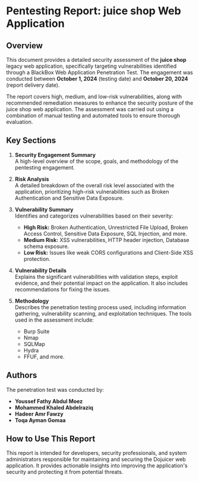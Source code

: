 
# Pentesting Report: juice shop Web Application

## Overview
This document provides a detailed security assessment of the **juice shop** legacy web application, specifically targeting vulnerabilities identified through a BlackBox Web Application Penetration Test. The engagement was conducted between **October 1, 2024** (testing date) and **October 20, 2024** (report delivery date).

The report covers high, medium, and low-risk vulnerabilities, along with recommended remediation measures to enhance the security posture of the juice shop web application. The assessment was carried out using a combination of manual testing and automated tools to ensure thorough evaluation.

## Key Sections
1. **Security Engagement Summary**  
   A high-level overview of the scope, goals, and methodology of the pentesting engagement.
   
2. **Risk Analysis**  
   A detailed breakdown of the overall risk level associated with the application, prioritizing high-risk vulnerabilities such as Broken Authentication and Sensitive Data Exposure.

3. **Vulnerability Summary**  
   Identifies and categorizes vulnerabilities based on their severity:
   - **High Risk:** Broken Authentication, Unrestricted File Upload, Broken Access Control, Sensitive Data Exposure, SQL Injection, and more.
   - **Medium Risk:** XSS vulnerabilities, HTTP header injection, Database schema exposure.
   - **Low Risk:** Issues like weak CORS configurations and Client-Side XSS protection.
   
4. **Vulnerability Details**  
   Explains the significant vulnerabilities with validation steps, exploit evidence, and their potential impact on the application. It also includes recommendations for fixing the issues.

5. **Methodology**  
   Describes the penetration testing process used, including information gathering, vulnerability scanning, and exploitation techniques. The tools used in the assessment include:
   - Burp Suite
   - Nmap
   - SQLMap
   - Hydra
   - FFUF, and more.

## Authors
The penetration test was conducted by:
- **Youssef Fathy Abdul Moez**
- **Mohammed Khaled Abdelraziq**
- **Hadeer Amr Fawzy**
- **Toqa Ayman Gomaa**

## How to Use This Report
This report is intended for developers, security professionals, and system administrators responsible for maintaining and securing the Dojuicer web application. It provides actionable insights into improving the application's security and protecting it from potential threats.

